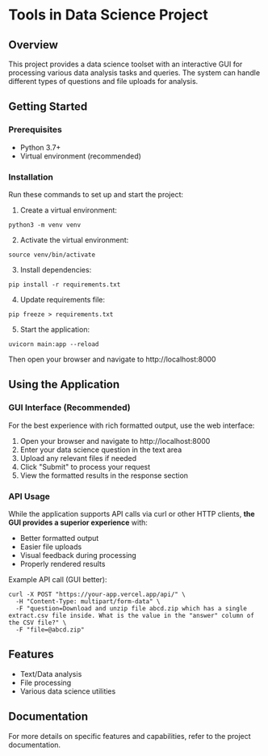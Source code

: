 # Tools in Data Science Project

## Overview
This project provides a data science toolset with an interactive GUI for processing various data analysis tasks and queries. The system can handle different types of questions and file uploads for analysis.

## Getting Started

### Prerequisites
- Python 3.7+
- Virtual environment (recommended)

### Installation
Run these commands to set up and start the project:

1. Create a virtual environment:
```
python3 -m venv venv
```

2. Activate the virtual environment:
```
source venv/bin/activate
```

3. Install dependencies:
```
pip install -r requirements.txt
```

4. Update requirements file:
```
pip freeze > requirements.txt
```

5. Start the application:
```
uvicorn main:app --reload
```

Then open your browser and navigate to http://localhost:8000

## Using the Application

### GUI Interface (Recommended)
For the best experience with rich formatted output, use the web interface:

1. Open your browser and navigate to http://localhost:8000
2. Enter your data science question in the text area
3. Upload any relevant files if needed
4. Click "Submit" to process your request
5. View the formatted results in the response section

### API Usage
While the application supports API calls via curl or other HTTP clients, **the GUI provides a superior experience** with:

- Better formatted output
- Easier file uploads
- Visual feedback during processing
- Properly rendered results

Example API call (GUI better):
```
curl -X POST "https://your-app.vercel.app/api/" \
  -H "Content-Type: multipart/form-data" \
  -F "question=Download and unzip file abcd.zip which has a single extract.csv file inside. What is the value in the "answer" column of the CSV file?" \
  -F "file=@abcd.zip"
```

## Features
- Text/Data analysis
- File processing
- Various data science utilities

## Documentation
For more details on specific features and capabilities, refer to the project documentation.
